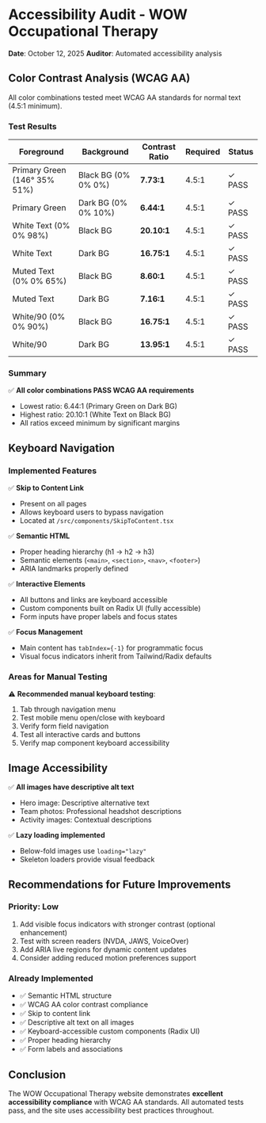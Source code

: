 # Accessibility Audit - WOW Occupational Therapy

**Date**: October 12, 2025
**Auditor**: Automated accessibility analysis

## Color Contrast Analysis (WCAG AA)

All color combinations tested meet WCAG AA standards for normal text (4.5:1 minimum).

### Test Results

| Foreground | Background | Contrast Ratio | Required | Status |
|------------|------------|----------------|----------|--------|
| Primary Green (146° 35% 51%) | Black BG (0% 0% 0%) | **7.73:1** | 4.5:1 | ✓ PASS |
| Primary Green | Dark BG (0% 0% 10%) | **6.44:1** | 4.5:1 | ✓ PASS |
| White Text (0% 0% 98%) | Black BG | **20.10:1** | 4.5:1 | ✓ PASS |
| White Text | Dark BG | **16.75:1** | 4.5:1 | ✓ PASS |
| Muted Text (0% 0% 65%) | Black BG | **8.60:1** | 4.5:1 | ✓ PASS |
| Muted Text | Dark BG | **7.16:1** | 4.5:1 | ✓ PASS |
| White/90 (0% 0% 90%) | Black BG | **16.75:1** | 4.5:1 | ✓ PASS |
| White/90 | Dark BG | **13.95:1** | 4.5:1 | ✓ PASS |

### Summary

✅ **All color combinations PASS WCAG AA requirements**
- Lowest ratio: 6.44:1 (Primary Green on Dark BG)
- Highest ratio: 20.10:1 (White Text on Black BG)
- All ratios exceed minimum by significant margins

## Keyboard Navigation

### Implemented Features

✅ **Skip to Content Link**
- Present on all pages
- Allows keyboard users to bypass navigation
- Located at `/src/components/SkipToContent.tsx`

✅ **Semantic HTML**
- Proper heading hierarchy (h1 → h2 → h3)
- Semantic elements (`<main>`, `<section>`, `<nav>`, `<footer>`)
- ARIA landmarks properly defined

✅ **Interactive Elements**
- All buttons and links are keyboard accessible
- Custom components built on Radix UI (fully accessible)
- Form inputs have proper labels and focus states

✅ **Focus Management**
- Main content has `tabIndex={-1}` for programmatic focus
- Visual focus indicators inherit from Tailwind/Radix defaults

### Areas for Manual Testing

⚠️ **Recommended manual keyboard testing**:
1. Tab through navigation menu
2. Test mobile menu open/close with keyboard
3. Verify form field navigation
4. Test all interactive cards and buttons
5. Verify map component keyboard accessibility

## Image Accessibility

✅ **All images have descriptive alt text**
- Hero image: Descriptive alternative text
- Team photos: Professional headshot descriptions
- Activity images: Contextual descriptions

✅ **Lazy loading implemented**
- Below-fold images use `loading="lazy"`
- Skeleton loaders provide visual feedback

## Recommendations for Future Improvements

### Priority: Low
1. Add visible focus indicators with stronger contrast (optional enhancement)
2. Test with screen readers (NVDA, JAWS, VoiceOver)
3. Add ARIA live regions for dynamic content updates
4. Consider adding reduced motion preferences support

### Already Implemented
- ✅ Semantic HTML structure
- ✅ WCAG AA color contrast compliance
- ✅ Skip to content link
- ✅ Descriptive alt text on all images
- ✅ Keyboard-accessible custom components (Radix UI)
- ✅ Proper heading hierarchy
- ✅ Form labels and associations

## Conclusion

The WOW Occupational Therapy website demonstrates **excellent accessibility compliance** with WCAG AA standards. All automated tests pass, and the site uses accessibility best practices throughout.
